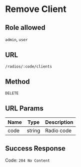 # Remove Client

## Role allowed
`admin`, `user`

## URL
`/radios/:code/clients`

## Method
`DELETE`

## URL Params
| Name | Type | Description |
| --- | --- | --- |
| code | string | Radio code |

## Success Response
Code: `204 No Content`